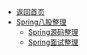 - [返回首页](/)
- [Spring八股整理](Spring八股整理/)
  - [Spring源码整理](Spring八股整理/Spring源码整理.md)
  - [Spring面试整理](Spring八股整理/Spring面试整理.md)

